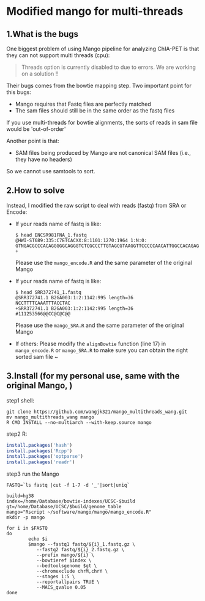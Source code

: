 # Modified mango for multi-threads

## 1.What is the bugs

One biggest problem of using Mango pipeline for analyzing ChIA-PET is that they can not support multi threads (cpu):
> Threads option is currently disabled to due to errors. We are working on a solution !!

Their bugs comes from the bowtie mapping step. Two important point for this bugs:
- Mango requires that Fastq files are perfectly matched
- The sam files should still be in the same order as the fastq files

If you use multi-threads for bowtie alignments, the sorts of reads in sam file would be 'out-of-order'

Another point is that:
- SAM files being produced by Mango are not canonical SAM files (i.e., they have no headers)

So we cannot use samtools to sort.

## 2.How to solve

Instead, I modified the raw script to deal with reads (fastq) from SRA or Encode:
- If your reads name of fastq is like:
  ``` shell
  $ head ENCSR981FNA_1.fastq
  @HWI-ST689:335:C7ETCACXX:8:1101:1270:1964 1:N:0:
  GTNGACGCCCACAGGGGGCAGGGTCTCGCCCTTGTAGCGTAAGGTTCCCCCAACATTGGCCACAGAGCCGTTGATGACGACAGCAGTTGGATAAGATATCG
  +
  ```
  Please use the `mango_encode.R` and the same parameter of the original Mango
  
- If your reads name of fastq is like:
  ``` shell
  $ head SRR372741_1.fastq
  @SRR372741.1 B2GA003:1:2:1142:995 length=36
  NCCTTTTCAAATTTACCTAC
  +SRR372741.1 B2GA003:1:2:1142:995 length=36
  #111253566@@CC@C@C@@
  ```
   Please use the `mango_SRA.R` and the same parameter of the original Mango
   
- If others:
  Please modify the `alignBowtie` function (line 17) in `mango_encode.R` or `mango_SRA.R` to make sure you can obtain the right sorted sam file ~

## 3.Install (for my personal use, same with the original Mango, )

step1 shell:
``` shell
git clone https://github.com/wangjk321/mango_multithreads_wang.git
mv mango_multithreads_wang mango
R CMD INSTALL --no-multiarch --with-keep.source mango
```

step2 R:
``` R
install.packages('hash')
install.packages('Rcpp')
install.packages('optparse')
install.packages('readr')
```

step3 run the Mango
``` shell
FASTQ=`ls fastq |cut -f 1-7 -d '_'|sort|uniq`

build=hg38
index=/home/Database/bowtie-indexes/UCSC-$build
gt=/home/Database/UCSC/$build/genome_table
mango="Rscript ~/software/mango/mango/mango_encode.R"
mkdir -p mango

for i in $FASTQ
do
        echo $i
        $mango --fastq1 fastq/${i}_1.fastq.gz \
           --fastq2 fastq/${i}_2.fastq.gz \
           --prefix mango/${i} \
           --bowtieref $index \
           --bedtoolsgenome $gt \
           --chromexclude chrM,chrY \
           --stages 1:5 \
           --reportallpairs TRUE \
           --MACS_qvalue 0.05
done
```
